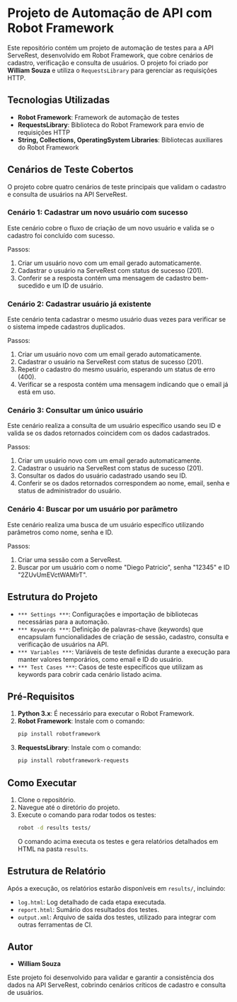 # Projeto de Automação de API com Robot Framework

Este repositório contém um projeto de automação de testes para a API ServeRest, desenvolvido em Robot Framework, que cobre cenários de cadastro, verificação e consulta de usuários. O projeto foi criado por **William Souza** e utiliza o `RequestsLibrary` para gerenciar as requisições HTTP.

## Tecnologias Utilizadas

- **Robot Framework**: Framework de automação de testes
- **RequestsLibrary**: Biblioteca do Robot Framework para envio de requisições HTTP
- **String, Collections, OperatingSystem Libraries**: Bibliotecas auxiliares do Robot Framework

## Cenários de Teste Cobertos

O projeto cobre quatro cenários de teste principais que validam o cadastro e consulta de usuários na API ServeRest.

### Cenário 1: Cadastrar um novo usuário com sucesso

Este cenário cobre o fluxo de criação de um novo usuário e valida se o cadastro foi concluído com sucesso.

Passos:
1. Criar um usuário novo com um email gerado automaticamente.
2. Cadastrar o usuário na ServeRest com status de sucesso (201).
3. Conferir se a resposta contém uma mensagem de cadastro bem-sucedido e um ID de usuário.

### Cenário 2: Cadastrar usuário já existente

Este cenário tenta cadastrar o mesmo usuário duas vezes para verificar se o sistema impede cadastros duplicados.

Passos:
1. Criar um usuário novo com um email gerado automaticamente.
2. Cadastrar o usuário na ServeRest com status de sucesso (201).
3. Repetir o cadastro do mesmo usuário, esperando um status de erro (400).
4. Verificar se a resposta contém uma mensagem indicando que o email já está em uso.

### Cenário 3: Consultar um único usuário

Este cenário realiza a consulta de um usuário específico usando seu ID e valida se os dados retornados coincidem com os dados cadastrados.

Passos:
1. Criar um usuário novo com um email gerado automaticamente.
2. Cadastrar o usuário na ServeRest com status de sucesso (201).
3. Consultar os dados do usuário cadastrado usando seu ID.
4. Conferir se os dados retornados correspondem ao nome, email, senha e status de administrador do usuário.

### Cenário 4: Buscar por um usuário por parâmetro

Este cenário realiza uma busca de um usuário específico utilizando parâmetros como nome, senha e ID.

Passos:
1. Criar uma sessão com a ServeRest.
2. Buscar por um usuário com o nome "Diego Patricio", senha "12345" e ID "2ZUvUmEVctWAMlrT".

## Estrutura do Projeto

- `*** Settings ***`: Configurações e importação de bibliotecas necessárias para a automação.
- `*** Keywords ***`: Definição de palavras-chave (keywords) que encapsulam funcionalidades de criação de sessão, cadastro, consulta e verificação de usuários na API.
- `*** Variables ***`: Variáveis de teste definidas durante a execução para manter valores temporários, como email e ID do usuário.
- `*** Test Cases ***`: Casos de teste específicos que utilizam as keywords para cobrir cada cenário listado acima.

## Pré-Requisitos

1. **Python 3.x**: É necessário para executar o Robot Framework.
2. **Robot Framework**: Instale com o comando:
   ```bash
   pip install robotframework
   ```
3. **RequestsLibrary**: Instale com o comando:
   ```bash
   pip install robotframework-requests
   ```

## Como Executar

1. Clone o repositório.
2. Navegue até o diretório do projeto.
3. Execute o comando para rodar todos os testes:
   ```bash
   robot -d results tests/
   ```
   O comando acima executa os testes e gera relatórios detalhados em HTML na pasta `results`.

## Estrutura de Relatório

Após a execução, os relatórios estarão disponíveis em `results/`, incluindo:
- `log.html`: Log detalhado de cada etapa executada.
- `report.html`: Sumário dos resultados dos testes.
- `output.xml`: Arquivo de saída dos testes, utilizado para integrar com outras ferramentas de CI.

## Autor

- **William Souza**

Este projeto foi desenvolvido para validar e garantir a consistência dos dados na API ServeRest, cobrindo cenários críticos de cadastro e consulta de usuários.